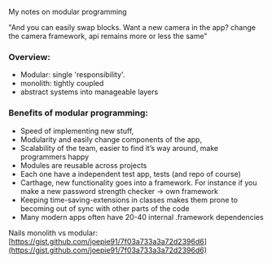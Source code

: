 My notes on modular programming<!--more-->

"And you can easily swap blocks. Want a new camera in the app? change the camera framework, api remains more or less the same"

### Overview:
- Modular: single 'responsibility'.
- monolith:  tightly coupled
- abstract systems into manageable layers

### Benefits of modular programming:
- Speed of implementing new stuff,
- Modularity and easily change components of the app,
- Scalability of the team, easier to find it’s way around, make programmers happy
- Modules are reusable across projects
- Each one have a independent test app, tests (and repo of course)
- Carthage, new functionality goes into a framework. For instance if you make a new password strength checker -> own framework
- Keeping time-saving-extensions in classes makes them prone to becoming out of sync with other parts of the code
- Many modern apps often have 20-40 internal .framework dependencies

Nails monolith vs modular: [https://gist.github.com/joepie91/7f03a733a3a72d2396d6](https://gist.github.com/joepie91/7f03a733a3a72d2396d6)
